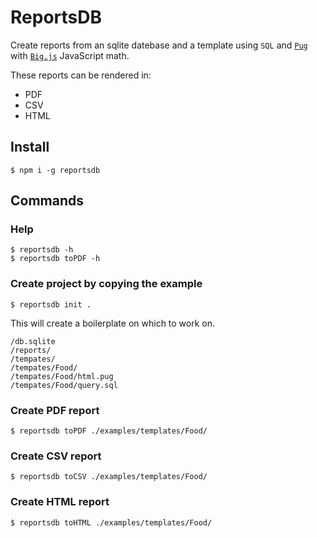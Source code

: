 [Big]: https://mikemcl.github.io/big.js/
[Pug]: https://pugjs.org/

# ReportsDB

Create reports from an sqlite datebase and a template using `SQL` and [`Pug`][Pug] with [`Big.js`][Big] JavaScript math.

These reports can be rendered in:
* PDF
* CSV
* HTML

## Install

```shell
$ npm i -g reportsdb
```

## Commands

### Help

```shell
$ reportsdb -h
$ reportsdb toPDF -h
```

### Create project by copying the example

```shell
$ reportsdb init .
```

This will create a boilerplate on which to work on.

```
/db.sqlite
/reports/
/tempates/
/tempates/Food/
/tempates/Food/html.pug
/tempates/Food/query.sql
```

### Create PDF report

```shell
$ reportsdb toPDF ./examples/templates/Food/
```

### Create CSV report

```shell
$ reportsdb toCSV ./examples/templates/Food/
```

### Create HTML report

```shell
$ reportsdb toHTML ./examples/templates/Food/
```
